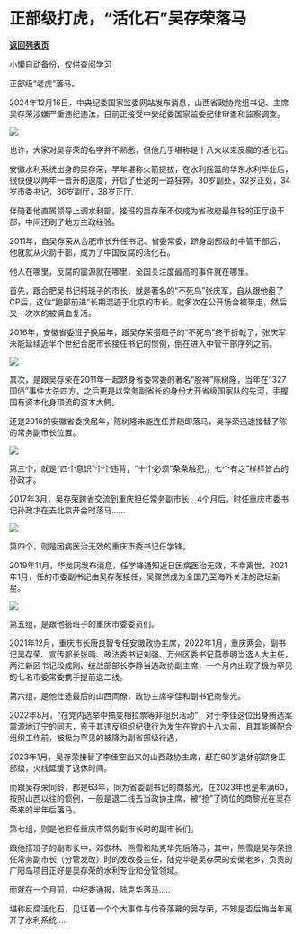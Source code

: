 # 正部级打虎，“活化石”吴存荣落马

[**返回列表页**](/gzh/政事堂2019)

小懒自动备份，仅供查阅学习

正部级“老虎”落马。

2024年12月16日，中央纪委国家监委网站发布消息，山西省政协党组书记、主席吴存荣涉嫌严重违纪违法，目前正接受中央纪委国家监委纪律审查和监察调查。

![](https://mmbiz.qpic.cn/mmbiz_jpg/rxhS23yu8cP0yXoJN57P7z16HS2gcMdEGBtFxCxHm8DEhxXVZU69SWcXmCCcjqTrSS4F4N7x4VKXnA7Nhqkkkg/640?wx_fmt=jpeg&from;=appmsg)

也许，大家对吴存荣的名字并不熟悉，但他几乎堪称是十八大以来反腐的活化石。

安徽水利系统出身的吴存荣，早年堪称火箭提拔，在水利摇篮的华东水利毕业后，很快便以两年一晋升的速度，开启了仕途的一路狂奔，30岁副处，32岁正处，34岁市委书记，36岁副厅，38岁正厅.

伴随着他直属领导上调水利部，接班的吴存荣不仅成为省政府最年轻的正厅级干部，中间还刷了地方主政经验。

2011年，自吴存荣从合肥市长升任书记、省委常委，跻身副部级的中管干部后，他就就从火箭干部，成为了中国反腐的活化石。

他人在哪里，反腐的震源就在哪里，全国关注度最高的事件就在哪里。

首先，跟合肥吴书记搭班子的市长，就是著名的“不死鸟”张庆军，自从跟他组了CP后，这位“跑部前进”长期混迹于北京的市长，就多次在公开场合被带走，然后又一次次的被满血复活。

2016年，安徽省委班子换届年，跟吴存荣搭班子的“不死鸟”终于折戟了，张庆军未能延续近半个世纪合肥市长接任书记的惯例，倒在进入中管干部序列之前。

![](https://mmbiz.qpic.cn/mmbiz_jpg/rxhS23yu8cP0yXoJN57P7z16HS2gcMdE0xnQTOvUhOhJpp1yhtiaEXGeLURXP4t2rEPyzib0SicyJQCv3BDFQfVUg/640?wx_fmt=jpeg&from;=appmsg)

其次，是跟吴存荣在2011年一起跻身省委常委的著名“股神”陈树隆，当年在“327国债”事件大杀四方，之后更是以常务副省长的身份大开省级国家队的先河，手握国有资本化身顶流的资本大鳄。

还是2016的安徽省委换届年，陈树隆未能连任并随即落马，吴存荣迅速接替了陈的常务副市长位置。

![](https://mmbiz.qpic.cn/mmbiz_gif/rxhS23yu8cP0yXoJN57P7z16HS2gcMdErrukmicOuNLdXzxxngDvjEKxFqnH2meCficDrYlSxL1b9A6ibArFicO86A/640?wx_fmt=gif&from;=appmsg)

第三个，就是“四个意识”个个违背，“十个必须”条条触犯,，七个有之”样样皆占的孙政才。

2017年3月，吴存荣跨省交流到重庆担任常务副市长，4个月后，时任重庆市委书记孙政才在去北京开会时落马......

![](https://mmbiz.qpic.cn/mmbiz_jpg/rxhS23yu8cP0yXoJN57P7z16HS2gcMdEsJP7MgibQOh23g55RLGTnicro02gu1YVpEN7LRiahiaLNhhUASSfmmNytw/640?wx_fmt=jpeg&from;=appmsg)

第四个，则是因病医治无效的重庆市委书记任学锋。

2019年11月，华龙网发布消息，任学锋通知近日因病医治无效，不幸离世，2021年1月，任的市委副书记由吴存荣接任，吴骤然成为全国乃至海外关注的政坛新星。

![](https://mmbiz.qpic.cn/mmbiz_jpg/rxhS23yu8cP0yXoJN57P7z16HS2gcMdEX5ZDia1njMuHouaQcJGyL2bVq0dRozy0OWPQYibIiaoOKniaNz1skFuong/640?wx_fmt=jpeg&from;=appmsg)

第五组，是跟他搭班子的重庆市委委员们。

2021年12月，重庆市长唐良智专任安徽政协主席，2022年1月，重庆两会，副书记吴存荣、宣传部长张鸣、政法委书记刘强、万州区委书记莫恭明当选人大主任，两江新区书记段成刚、统战部部长李静当选政协副主席，一个月内出现了极为罕见的七名市委常委携手提前退二线。

第六组，是他仕途最后的山西同僚，政协主席李佳和副书记商黎光。

2022年8月，“在党内选举中搞变相拉票等非组织活动”，对于李佳这位出身贿选案震源地辽宁的同志，鉴于其违反组织纪律行为发生在党的十八大前，且其能够配合组织工作前，被极为罕见的被降为副省部级待遇，

2023年1月，吴存荣接替了李佳空出来的山西政协主席，赶在60岁退休前跻身正部级，火线延缓了退休时间。

而跟吴存荣同龄，都是63年，同为省委副书记的商黎光，在2023年也是年满60，按照山西以往的惯例，一般是退二线去当政协主席，被“抢”了岗位的商黎光在吴存荣来的半年后落马。

第七组，则是他担任重庆市常务副市长时的副市长们。

跟他搭班子的副市长中，邓恢林、熊雪和陆克华先后落马，其中，熊雪是吴存荣担任常务副市长（分管发改）时的发改委主任，陆克华是吴存荣的安徽老乡，负责的广阳岛项目正好是吴存荣的水利专业和分管领域。

而就在一个月前，中纪委通报，陆克华落马.....

堪称反腐活化石，见证着一个个大事件与传奇落幕的吴存荣，不知是否后悔当年离开了水利系统.....

